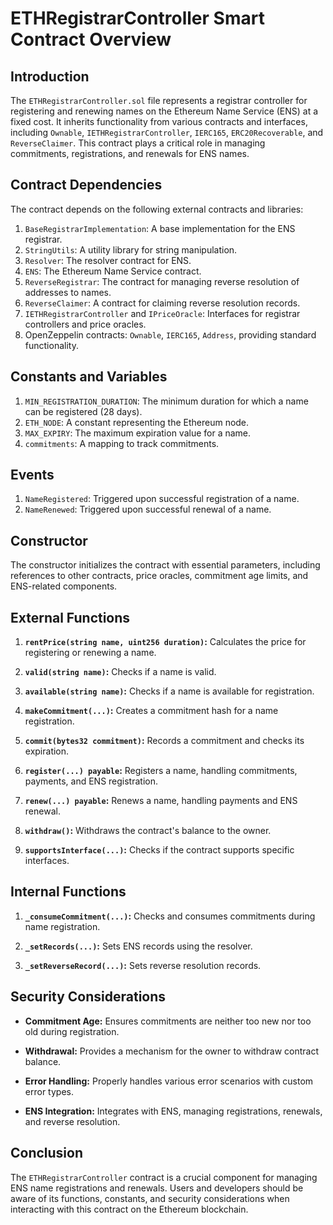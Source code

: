 # ETHRegistrarController Smart Contract Overview

## Introduction

The `ETHRegistrarController.sol` file represents a registrar controller for registering and renewing names on the Ethereum Name Service (ENS) at a fixed cost. It inherits functionality from various contracts and interfaces, including `Ownable`, `IETHRegistrarController`, `IERC165`, `ERC20Recoverable`, and `ReverseClaimer`. This contract plays a critical role in managing commitments, registrations, and renewals for ENS names.

## Contract Dependencies

The contract depends on the following external contracts and libraries:

1. `BaseRegistrarImplementation`: A base implementation for the ENS registrar.
2. `StringUtils`: A utility library for string manipulation.
3. `Resolver`: The resolver contract for ENS.
4. `ENS`: The Ethereum Name Service contract.
5. `ReverseRegistrar`: The contract for managing reverse resolution of addresses to names.
6. `ReverseClaimer`: A contract for claiming reverse resolution records.
7. `IETHRegistrarController` and `IPriceOracle`: Interfaces for registrar controllers and price oracles.
8. OpenZeppelin contracts: `Ownable`, `IERC165`, `Address`, providing standard functionality.

## Constants and Variables

1. `MIN_REGISTRATION_DURATION`: The minimum duration for which a name can be registered (28 days).
2. `ETH_NODE`: A constant representing the Ethereum node.
3. `MAX_EXPIRY`: The maximum expiration value for a name.
4. `commitments`: A mapping to track commitments.

## Events

1. `NameRegistered`: Triggered upon successful registration of a name.
2. `NameRenewed`: Triggered upon successful renewal of a name.

## Constructor

The constructor initializes the contract with essential parameters, including references to other contracts, price oracles, commitment age limits, and ENS-related components.

## External Functions

1. **`rentPrice(string name, uint256 duration)`:** Calculates the price for registering or renewing a name.

2. **`valid(string name)`:** Checks if a name is valid.

3. **`available(string name)`:** Checks if a name is available for registration.

4. **`makeCommitment(...)`:** Creates a commitment hash for a name registration.

5. **`commit(bytes32 commitment)`:** Records a commitment and checks its expiration.

6. **`register(...) payable`:** Registers a name, handling commitments, payments, and ENS registration.

7. **`renew(...) payable`:** Renews a name, handling payments and ENS renewal.

8. **`withdraw()`:** Withdraws the contract's balance to the owner.

9. **`supportsInterface(...)`:** Checks if the contract supports specific interfaces.

## Internal Functions

1. **`_consumeCommitment(...)`:** Checks and consumes commitments during name registration.

2. **`_setRecords(...)`:** Sets ENS records using the resolver.

3. **`_setReverseRecord(...)`:** Sets reverse resolution records.

## Security Considerations

- **Commitment Age:** Ensures commitments are neither too new nor too old during registration.
  
- **Withdrawal:** Provides a mechanism for the owner to withdraw contract balance.
  
- **Error Handling:** Properly handles various error scenarios with custom error types.
  
- **ENS Integration:** Integrates with ENS, managing registrations, renewals, and reverse resolution.

## Conclusion

The `ETHRegistrarController` contract is a crucial component for managing ENS name registrations and renewals. Users and developers should be aware of its functions, constants, and security considerations when interacting with this contract on the Ethereum blockchain.
